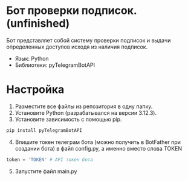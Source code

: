 # Бот проверки подписок. (unfinished)
Бот представляет собой систему проверки подписок и выдачи определенных доступов исходя из наличия подписок.
* Язык: Python
* Библиотеки: pyTelegramBotAPI

# Настройка
1. Разместите все файлы из репозитория в одну папку.
2. Установите Python (разрабатывался на версии 3.12.3).
3. Установите зависимость с помощью pip.
  ```bash
  pip install pyTelegramBotAPI
  ```
4. Впишите токен телеграм бота (можно получить в BotFather при создании бота) в файл config.py, а именно вместо слова TOKEN
  ```python
  token = 'TOKEN' # API токен бота
  ```
5. Запустите файл main.py
   

